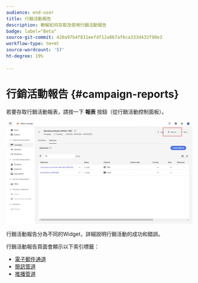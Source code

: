 ```yaml
---
audience: end-user
title: 行銷活動報告
description: 瞭解如何存取及使用行銷活動報告
badge: label="Beta"
source-git-commit: 420a97b4f831eefdf12a867af6ca333d432f98e3
workflow-type: tm+mt
source-wordcount: '57'
ht-degree: 19%

---
```


# 行銷活動報告 {#campaign-reports}

<!-- CAN BE REMOVED___
>[!CONTEXTUALHELP]
>id="acw_campaign_reporting_sending"
>title="Reporting Sending"
>abstract="The Sending tab within your report provides in-depth insights into your visitors' interactions with your deliveries and any potential errors they may have encountered."

>[!CONTEXTUALHELP]
>id="acw_campaign_reporting_tracking"
>title="Reporting tracking"
>abstract="The Tracking tab within your report offers valuable data, including recipient behavior per link, breakdown of opens and clicks, as well as detailed information about the most frequently clicked URLs during a delivery."
-->

若要存取行銷活動報表，請按一下 **報表** 按鈕（從行銷活動控制面板）。

![](assets/campaign_report_email_13.png)


行銷活動報告分為不同的Widget，詳細說明行銷活動的成功和錯誤。

行銷活動報告頁面會顯示以下索引標籤：

* [電子郵件通道](campaign-reports-email.md)
* [簡訊管道](campaign-reports-sms.md)
* [推播管道](campaign-reports-push.md)

